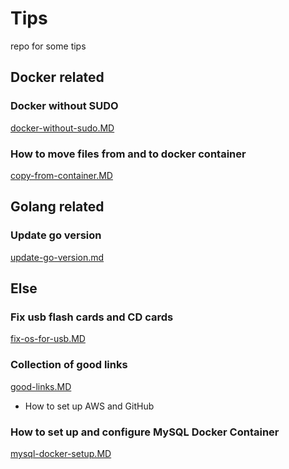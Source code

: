 # Tips
repo  for some tips <br/>

## Docker related
### Docker without SUDO
[docker-without-sudo.MD](docker-without-sudo.MD)
### How to move files from and to docker container 
[copy-from-container.MD](copy-from-container.MD)

## Golang related
### Update go version
[update-go-version.md](update-go-version.md)


## Else
### Fix usb flash cards and CD cards
[fix-os-for-usb.MD](fix-os-for-usb.MD) 

### Collection of good links
[good-links.MD](good-links.MD)
- How to set up AWS and GitHub

### How to set up and configure MySQL Docker Container 
[mysql-docker-setup.MD](mysql-docker-setup.MD)


